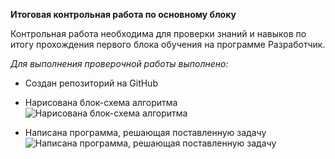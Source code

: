 **Итоговая контрольная работа по основному блоку**

Контрольная работа необходима для проверки знаний и навыков по итогу прохождения первого блока обучения на программе Разработчик. 

*Для выполнения проверочной работы выполнено:*

* Создан репозиторий на GitHub

* Нарисована блок-схема алгоритма 
![Нарисована блок-схема алгоритма](../Test%20%231/%D0%91%D0%BB%D0%BE%D0%BA-%D1%81%D1%85%D0%B5%D0%BC%D0%B0.jpg)


* Написана программа, решающая поставленную задачу
![Написана программа, решающая поставленную задачу](../Test%20%231/%D0%9F%D1%80%D0%BE%D0%B3%D1%80%D0%B0%D0%BC%D0%BC%D0%B0.jpg)
